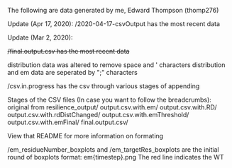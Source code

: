 The following are data generated by me, Edward Thompson (thomp276)

Update (Apr 17, 2020):
/2020-04-17-csvOutput has the most recent data

Update (Mar 2, 2020):

~~/final.output.csv has the most recent data~~

distribution data was altered to remove space and ' characters
distribution and em data are seperated by ";" characters

/csv.in.progress
has the csv through various stages of appending

Stages of the CSV files (In case you want to follow the breadcrumbs):
  original from resilience_output/
  output.csv.with.em/
  output.csv.with.RD/
  output.csv.with.rdDistChanged/
  output.csv.with.emThreshold/
  output.csv.with.emFinal/
  final.output.csv/


View that README for more information on formating

/em_residueNumber_boxplots and /em_targetRes_boxplots
  are the initial round of boxplots 
  format: em{timestep}.png
  The red line indicates the WT
